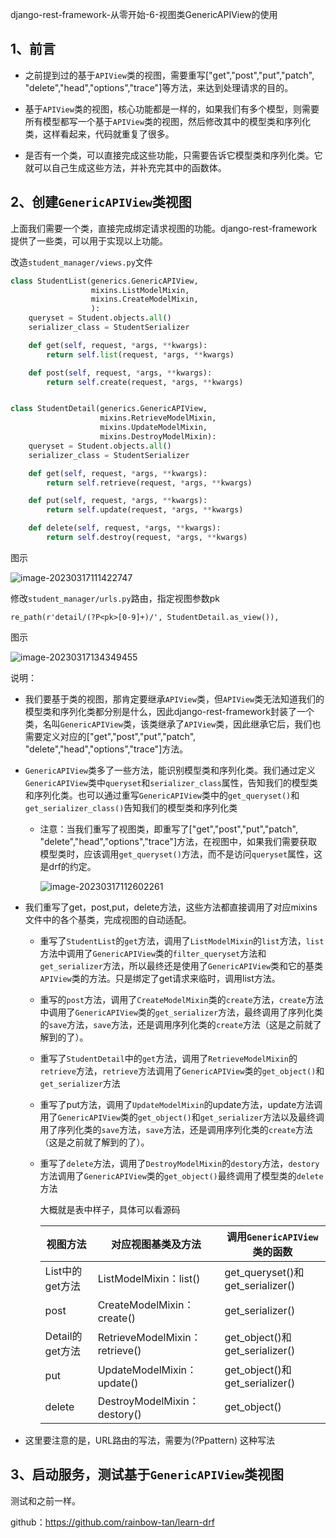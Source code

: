 django-rest-framework-从零开始-6-视图类GenericAPIView的使用

## 1、前言

- 之前提到过的基于`APIView`类的视图，需要重写["get","post","put","patch", "delete","head","options","trace"]等方法，来达到处理请求的目的。

- 基于`APIView`类的视图，核心功能都是一样的，如果我们有多个模型，则需要所有模型都写一个基于`APIView`类的视图，然后修改其中的模型类和序列化类，这样看起来，代码就重复了很多。

- 是否有一个类，可以直接完成这些功能，只需要告诉它模型类和序列化类。它就可以自己生成这些方法，并补充完其中的函数体。

## 2、创建`GenericAPIView`类视图

上面我们需要一个类，直接完成绑定请求视图的功能。django-rest-framework提供了一些类，可以用于实现以上功能。

改造`student_manager/views.py`文件

```python
class StudentList(generics.GenericAPIView,
                  mixins.ListModelMixin,
                  mixins.CreateModelMixin,
                  ):
    queryset = Student.objects.all()
    serializer_class = StudentSerializer

    def get(self, request, *args, **kwargs):
        return self.list(request, *args, **kwargs)

    def post(self, request, *args, **kwargs):
        return self.create(request, *args, **kwargs)


class StudentDetail(generics.GenericAPIView,
                    mixins.RetrieveModelMixin,
                    mixins.UpdateModelMixin,
                    mixins.DestroyModelMixin):
    queryset = Student.objects.all()
    serializer_class = StudentSerializer

    def get(self, request, *args, **kwargs):
        return self.retrieve(request, *args, **kwargs)

    def put(self, request, *args, **kwargs):
        return self.update(request, *args, **kwargs)

    def delete(self, request, *args, **kwargs):
        return self.destroy(request, *args, **kwargs)
```

图示

![image-20230317111422747](C:\Users\dell\AppData\Roaming\Typora\typora-user-images\image-20230317111422747.png)

修改`student_manager/urls.py`路由，指定视图参数pk

```
re_path(r'detail/(?P<pk>[0-9]+)/', StudentDetail.as_view()),
```

图示

![image-20230317134349455](C:\Users\dell\AppData\Roaming\Typora\typora-user-images\image-20230317134349455.png)

说明：

- 我们要基于类的视图，那肯定要继承`APIView`类，但`APIView`类无法知道我们的模型类和序列化类都分别是什么，因此django-rest-framework封装了一个类，名叫`GenericAPIView`类，该类继承了`APIView`类，因此继承它后，我们也需要定义对应的["get","post","put","patch", "delete","head","options","trace"]方法。

- `GenericAPIView`类多了一些方法，能识别模型类和序列化类。我们通过定义`GenericAPIView`类中`queryset`和`serializer_class`属性，告知我们的模型类和序列化类。也可以通过重写`GenericAPIView`类中的`get_queryset()`和`get_serializer_class()`告知我们的模型类和序列化类

  - 注意：当我们重写了视图类，即重写了["get","post","put","patch", "delete","head","options","trace"]方法，在视图中，如果我们需要获取模型类时，应该调用`get_queryset()`方法，而不是访问`queryset`属性，这是drf的约定。

    ![image-20230317112602261](C:\Users\dell\AppData\Roaming\Typora\typora-user-images\image-20230317112602261.png)

- 我们重写了get，post,put，delete方法，这些方法都直接调用了对应mixins文件中的各个基类，完成视图的自动适配。

  - 重写了`StudentList`的`get`方法，调用了`ListModelMixin`的`list`方法，`list`方法中调用了`GenericAPIView`类的`filter_queryset`方法和`get_serializer`方法，所以最终还是使用了`GenericAPIView`类和它的基类`APIView`类的方法。只是绑定了get请求来临时，调用list方法。

  - 重写的`post`方法，调用了`CreateModelMixin`类的`create`方法，`create`方法中调用了`GenericAPIView`类的`get_serializer`方法，最终调用了序列化类的`save`方法，`save`方法，还是调用序列化类的`create`方法（这是之前就了解到的了）。

  - 重写了`StudentDetail`中的`get`方法，调用了`RetrieveModelMixin`的`retrieve`方法，`retrieve`方法调用了`GenericAPIView`类的`get_object()`和`get_serializer`方法

  - 重写了put方法，调用了`UpdateModelMixin`的update方法，update方法调用了`GenericAPIView`类的`get_object()`和`get_serializer`方法以及最终调用了序列化类的`save`方法，`save`方法，还是调用序列化类的`create`方法（这是之前就了解到的了）。

  - 重写了`delete`方法，调用了`DestroyModelMixin`的`destory`方法，`destory`方法调用了`GenericAPIView`类的`get_object()`最终调用了模型类的`delete`方法

    大概就是表中样子，具体可以看源码

    | 视图方法        | 对应视图基类及方法             | 调用`GenericAPIView`类的函数     |
    | --------------- | ------------------------------ | -------------------------------- |
    | List中的get方法 | ListModelMixin：list()         | get_queryset()和get_serializer() |
    | post            | CreateModelMixin：create()     | get_serializer()                 |
    | Detail的get方法 | RetrieveModelMixin：retrieve() | get_object()和get_serializer()   |
    | put             | UpdateModelMixin：update()     | get_object()和get_serializer()   |
    | delete          | DestroyModelMixin：destory()   | get_object()                     |

- 这里要注意的是，URL路由的写法，需要为(?P<name>pattern) 这种写法

## 3、启动服务，测试基于`GenericAPIView`类视图

测试和之前一样。

github：https://github.com/rainbow-tan/learn-drf